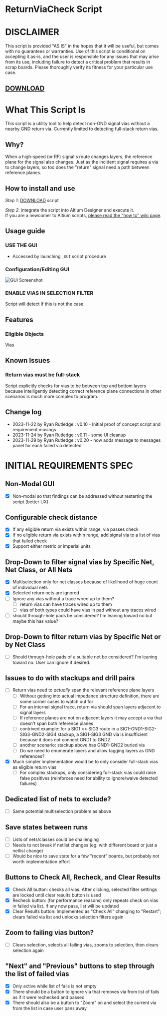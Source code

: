 # ReturnViaCheck Script

# DISCLAIMER
This script is provided "AS IS" in the hopes that it will be useful, but comes with no guarantees or warranties. Use of this script is conditional on accepting it as-is, and the user is responsible for any issues that may arise from its use, including failure to detect a critical problem that results in scrap boards. Please thoroughly verify its fitness for your particular use case.

## [DOWNLOAD](https://altium-designer-addons.github.io/DownGit/#/home?url=https://github.com/Altium-Designer-addons/scripts-libraries/tree/master/Scripts+-+PCB/ReturnViaCheck)

# What This Script Is
This script is a utility tool to help detect non-GND signal vias without a nearby GND return via. Currently limited to detecting full-stack return vias.

## Why?
When a high-speed (or RF) signal's route changes layers, the reference plane for the signal also changes. Just as the incident signal requires a via to change layers, so too does the "return" signal need a path between reference planes.

## How to install and use
_Step 1_: [DOWNLOAD](https://altium-designer-addons.github.io/DownGit/#/home?url=https://github.com/Altium-Designer-addons/scripts-libraries/tree/master/Scripts+-+PCB/ReturnViaCheck) script

_Step 2_: integrate the script into Altium Designer and execute it.\
If you are a newcomer to Altium scripts, [please read the "how to" wiki page](https://github.com/Altium-Designer-addons/scripts-libraries/wiki/HowTo_execute_scripts).

## Usage guide
### USE THE GUI
- Accessed by launching `_GUI` script procedure

### Configuration/Editing GUI
![GUI Screenshot](ReturnViaCheck_GUI.png)

### **ENABLE VIAS IN SELECTION FILTER**
Script will detect if this is not the case.

## Features

### Eligible Objects
Vias

## Known Issues
### Return vias must be full-stack
Script explicitly checks for vias to be between top and bottom layers because intelligently detecting correct reference plane connections in other scenarios is much more complex to program.

## Change log
- 2023-11-22 by Ryan Rutledge : v0.10 - Initial proof of concept script and requirement musings
- 2023-11-24 by Ryan Rutledge : v0.11 - some UI cleanup
- 2023-11-29 by Ryan Rutledge : v0.20 - now adds message to messages panel for each failed via detected

# INITIAL REQUIREMENTS SPEC
## Non-Modal GUI
- [x] Non-modal so that findings can be addressed without restarting the script (better UX)
## Configurable check distance
- [x] If any eligible return via exists within range, via passes check
- [x] If no eligible return via exists within range, add signal via to a list of vias that failed check
- [x] Support either metric or imperial units
## Drop-Down to filter signal vias by Specific Net, Net Class, or All Nets
- [x] Multiselection only for net classes because of likelihood of huge count of individual nets
- [x] Selected return nets are ignored
- [ ] Ignore any vias without a trace wired up to them?
  - [ ] return vias can have traces wired up to them
  - [ ] vias of both types could have vias in pad without any traces wired
- [ ] should through-hole pads be considered? I'm leaning toward no but maybe this has value?
## Drop-Down to filter return vias by Specific Net or by Net Class
- [ ] Should through-hole pads of a suitable net be considered? I'm leaning toward no. User can ignore if desired.
## Issues to do with stackups and drill pairs
- [ ] Return vias need to *actually* span the relevant reference plane layers
  - [ ] Without getting into actual impedance structure definition, there are some corner cases to watch out for
  - [ ] For an internal signal trace, return via should span layers adjacent to signal layers
  - [ ] If reference planes are not on adjacent layers it may accept a via that doesn't span both reference planes
  - [ ] contrived example: for a SIG1 <> SIG3 route in a SIG1-GND1-SIG2-SIG3-GND2-SIG4 stackup, a SIG1-SIG3 GND via is insufficient because it does not connect GND1 to GND2
  - [ ] another scenario: stackup above has GND1-GND2 buried via
  - [ ] Do we need to enumerate layers and allow tagging layers as GND references?
- [x] Much simpler implementation would be to only consider full-stack vias as eligible return vias
  - [ ] For complex stackups, only considering full-stack vias could raise false positives (reinforces need for ability to ignore/waive detected failures)
## Dedicated list of nets to exclude?
- [ ] Same potential multiselection problem as above
## Save states between runs
- [ ] Lists of nets/classes could be challenging
- [ ] Needs to not break if netlist changes (eg. with different board or just a netlist change)
- [ ] Would be nice to save state for a few "recent" boards, but probably not worth implementation effort
## Buttons to Check All, Recheck, and Clear Results
- [x] Check All button: checks all vias. After clicking, selected filter settings are locked until clear results button is used
- [x] Recheck button: (for performance reasons) only repeats check on vias in failed via list. If any now pass, list will be updated
- [x] Clear Results button: Implemented as "Check All" changing to "Restart"; clears failed via list and unlocks selection filters again
## Zoom to failing vias button?
- [ ] Clears selection, selects all failing vias, zooms to selection, then clears selection again
## "Next" and "Previous" buttons to step through the list of failed vias
- [x] Only active while list of fails is not empty
- [x] There should be a button to ignore via that removes via from list of fails as if it were rechecked and passed
- [x] There should also be a button to "Zoom" on and select the current via from the list in case user pans away
